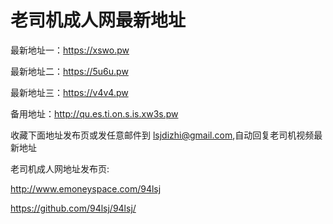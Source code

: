# 老司机成人网最新地址

最新地址一：https://xswo.pw

最新地址二：https://5u6u.pw

最新地址三：https://v4v4.pw

备用地址：http://qu.es.ti.on.s.is.xw3s.pw

收藏下面地址发布页或发任意邮件到 lsjdizhi@gmail.com,自动回复老司机视频最新地址

老司机成人网地址发布页:

http://www.emoneyspace.com/94lsj

https://github.com/94lsj/94lsj/
